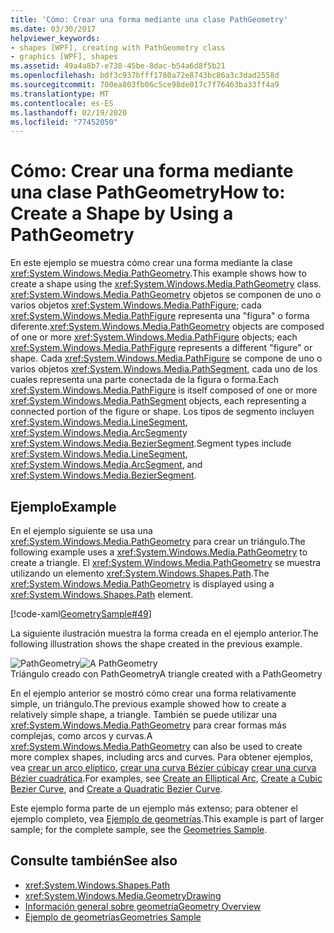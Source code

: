 ```yaml
---
title: 'Cómo: Crear una forma mediante una clase PathGeometry'
ms.date: 03/30/2017
helpviewer_keywords:
- shapes [WPF], creating with PathGeometry class
- graphics [WPF], shapes
ms.assetid: 49a4a8b7-e738-45be-8dac-b54a6d8f5b21
ms.openlocfilehash: bdf3c937bfff1780a72e8743bc86a3c3dad2558d
ms.sourcegitcommit: 700ea803fb06c5ce98de017c7f76463ba33ff4a9
ms.translationtype: MT
ms.contentlocale: es-ES
ms.lasthandoff: 02/19/2020
ms.locfileid: "77452050"
---
```

# <a name="how-to-create-a-shape-by-using-a-pathgeometry"></a><span data-ttu-id="4e8ba-102">Cómo: Crear una forma mediante una clase PathGeometry</span><span class="sxs-lookup"><span data-stu-id="4e8ba-102">How to: Create a Shape by Using a PathGeometry</span></span>
<span data-ttu-id="4e8ba-103">En este ejemplo se muestra cómo crear una forma mediante la clase <xref:System.Windows.Media.PathGeometry>.</span><span class="sxs-lookup"><span data-stu-id="4e8ba-103">This example shows how to create a shape using the <xref:System.Windows.Media.PathGeometry> class.</span></span> <span data-ttu-id="4e8ba-104"><xref:System.Windows.Media.PathGeometry> objetos se componen de uno o varios objetos <xref:System.Windows.Media.PathFigure>; cada <xref:System.Windows.Media.PathFigure> representa una "figura" o forma diferente.</span><span class="sxs-lookup"><span data-stu-id="4e8ba-104"><xref:System.Windows.Media.PathGeometry> objects are composed of one or more <xref:System.Windows.Media.PathFigure> objects; each <xref:System.Windows.Media.PathFigure> represents a different "figure" or shape.</span></span> <span data-ttu-id="4e8ba-105">Cada <xref:System.Windows.Media.PathFigure> se compone de uno o varios objetos <xref:System.Windows.Media.PathSegment>, cada uno de los cuales representa una parte conectada de la figura o forma.</span><span class="sxs-lookup"><span data-stu-id="4e8ba-105">Each <xref:System.Windows.Media.PathFigure> is itself composed of one or more <xref:System.Windows.Media.PathSegment> objects, each representing a connected portion of the figure or shape.</span></span> <span data-ttu-id="4e8ba-106">Los tipos de segmento incluyen <xref:System.Windows.Media.LineSegment>, <xref:System.Windows.Media.ArcSegment>y <xref:System.Windows.Media.BezierSegment>.</span><span class="sxs-lookup"><span data-stu-id="4e8ba-106">Segment types include <xref:System.Windows.Media.LineSegment>, <xref:System.Windows.Media.ArcSegment>, and <xref:System.Windows.Media.BezierSegment>.</span></span>  
  
## <a name="example"></a><span data-ttu-id="4e8ba-107">Ejemplo</span><span class="sxs-lookup"><span data-stu-id="4e8ba-107">Example</span></span>  
 <span data-ttu-id="4e8ba-108">En el ejemplo siguiente se usa una <xref:System.Windows.Media.PathGeometry> para crear un triángulo.</span><span class="sxs-lookup"><span data-stu-id="4e8ba-108">The following example uses a <xref:System.Windows.Media.PathGeometry> to create a triangle.</span></span> <span data-ttu-id="4e8ba-109">El <xref:System.Windows.Media.PathGeometry> se muestra utilizando un elemento <xref:System.Windows.Shapes.Path>.</span><span class="sxs-lookup"><span data-stu-id="4e8ba-109">The  <xref:System.Windows.Media.PathGeometry> is displayed using a <xref:System.Windows.Shapes.Path> element.</span></span>  
  
 [!code-xaml[GeometrySample#49](~/samples/snippets/csharp/VS_Snippets_Wpf/GeometrySample/CS/pathgeometryexample.xaml#49)]  
  
 <span data-ttu-id="4e8ba-110">La siguiente ilustración muestra la forma creada en el ejemplo anterior.</span><span class="sxs-lookup"><span data-stu-id="4e8ba-110">The following illustration shows the shape created in the previous example.</span></span>  
  
 <span data-ttu-id="4e8ba-111">![PathGeometry](./media/wcpsdk-graphicsmm-pathgeometry-triangle.gif "wcpsdk_graphicsmm_pathgeometry_triangle")</span><span class="sxs-lookup"><span data-stu-id="4e8ba-111">![A PathGeometry](./media/wcpsdk-graphicsmm-pathgeometry-triangle.gif "wcpsdk_graphicsmm_pathgeometry_triangle")</span></span>  
<span data-ttu-id="4e8ba-112">Triángulo creado con PathGeometry</span><span class="sxs-lookup"><span data-stu-id="4e8ba-112">A triangle created with a PathGeometry</span></span>  
  
 <span data-ttu-id="4e8ba-113">En el ejemplo anterior se mostró cómo crear una forma relativamente simple, un triángulo.</span><span class="sxs-lookup"><span data-stu-id="4e8ba-113">The previous example showed how to create a relatively simple shape, a triangle.</span></span> <span data-ttu-id="4e8ba-114">También se puede utilizar una <xref:System.Windows.Media.PathGeometry> para crear formas más complejas, como arcos y curvas.</span><span class="sxs-lookup"><span data-stu-id="4e8ba-114">A <xref:System.Windows.Media.PathGeometry> can also be used to create more complex shapes, including arcs and curves.</span></span> <span data-ttu-id="4e8ba-115">Para obtener ejemplos, vea [crear un arco elíptico](how-to-create-an-elliptical-arc.md), [crear una curva Bézier cúbica](how-to-create-a-cubic-bezier-curve.md)y [crear una curva Bézier cuadrática](how-to-create-a-quadratic-bezier-curve.md).</span><span class="sxs-lookup"><span data-stu-id="4e8ba-115">For examples, see [Create an Elliptical Arc](how-to-create-an-elliptical-arc.md), [Create a Cubic Bezier Curve](how-to-create-a-cubic-bezier-curve.md), and [Create a Quadratic Bezier Curve](how-to-create-a-quadratic-bezier-curve.md).</span></span>  
  
 <span data-ttu-id="4e8ba-116">Este ejemplo forma parte de un ejemplo más extenso; para obtener el ejemplo completo, vea [Ejemplo de geometrías](https://github.com/Microsoft/WPF-Samples/tree/master/Graphics/Geometry).</span><span class="sxs-lookup"><span data-stu-id="4e8ba-116">This example is part of larger sample; for the complete sample, see the [Geometries Sample](https://github.com/Microsoft/WPF-Samples/tree/master/Graphics/Geometry).</span></span>  
  
## <a name="see-also"></a><span data-ttu-id="4e8ba-117">Consulte también</span><span class="sxs-lookup"><span data-stu-id="4e8ba-117">See also</span></span>

- <xref:System.Windows.Shapes.Path>
- <xref:System.Windows.Media.GeometryDrawing>
- [<span data-ttu-id="4e8ba-118">Información general sobre geometría</span><span class="sxs-lookup"><span data-stu-id="4e8ba-118">Geometry Overview</span></span>](geometry-overview.md)
- [<span data-ttu-id="4e8ba-119">Ejemplo de geometrías</span><span class="sxs-lookup"><span data-stu-id="4e8ba-119">Geometries Sample</span></span>](https://github.com/Microsoft/WPF-Samples/tree/master/Graphics/Geometry)
